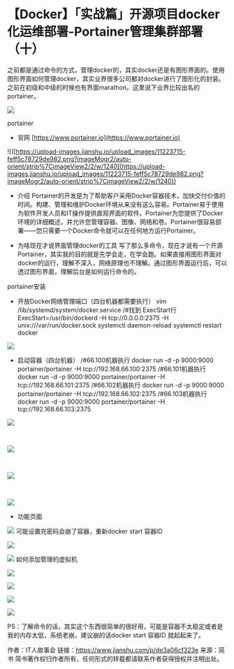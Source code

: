 # 【Docker】「实战篇」开源项目docker化运维部署-Portainer管理集群部署（十）

之前都是通过命令的方式，管理docker的，其实docker还是有图形界面的。使用图形界面如何管理docker，其实业界很多公司都对docker进行了图形化的封装。之前在初级和中级的时候也有界面marathon。这里说下业界比较出名的portainer。

![](//upload-images.jianshu.io/upload_images/11223715-5ed37fe4be3cb206.png?imageMogr2/auto-orient/strip%7CimageView2/2/w/1000/format/webp)

portainer

* 官网
[https://www.portainer.io](https://www.portainer.io)

![([https://upload-images.jianshu.io/upload_images/11223715-feff5c78729de982.png?imageMogr2/auto-orient/strip%7CimageView2/2/w/1240](https://upload-images.jianshu.io/upload_images/11223715-feff5c78729de982.png?imageMogr2/auto-orient/strip%7CimageView2/2/w/1240))

* 介绍
Portainer的开发是为了帮助客户采用Docker容器技术，加快交付价值的时间。构建、管理和维护Docker环境从来没有这么容易。Portainer易于使用为软件开发人员和IT操作提供直观界面的软件。Portainer为您提供了Docker环境的详细概述，并允许您管理容器、图像、网络和卷。Portainer很容易部署——您只需要一个Docker命令就可以在任何地方运行Portainer。

* 为啥现在才说界面管理docker的工具
写了那么多命令，现在才说有一个开源Portainer，其实我的目的就是先学会走，在学会跑。如果直接用图形界面对docker的运行，理解不深入，网络原理也不理解。通过图形界面运行后，可以透过图形界面，理解后台是如何运行命令的。

portainer安装

* 开放Docker网络管理端口（四台机器都需要执行）
vim /lib/systemd/system/docker.service /#找到 ExecStart行 ExecStart=/usr/bin/dockerd -H tcp://0.0.0.0:2375 -H unix:///var/run/docker.sock systemctl daemon-reload systemctl restart docker

![](//upload-images.jianshu.io/upload_images/11223715-7af991a88bafc4c2.png?imageMogr2/auto-orient/strip%7CimageView2/2/w/1000/format/webp)

* 启动容器（四台机器）
/#66.100机器执行 docker run -d -p 9000:9000 portainer/portainer -H tcp://192.168.66.100:2375 /#66.101机器执行 docker run -d -p 9000:9000 portainer/portainer -H tcp://192.168.66.101:2375 /#66.102机器执行 docker run -d -p 9000:9000 portainer/portainer -H tcp://192.168.66.102:2375 /#66.103机器执行 docker run -d -p 9000:9000 portainer/portainer -H tcp://192.168.66.103:2375

![](//upload-images.jianshu.io/upload_images/11223715-e0dcded1e6623e4d.png?imageMogr2/auto-orient/strip%7CimageView2/2/w/1000/format/webp)

 

![](//upload-images.jianshu.io/upload_images/11223715-a3198624edf2c3c8.png?imageMogr2/auto-orient/strip%7CimageView2/2/w/1000/format/webp)

 

![](//upload-images.jianshu.io/upload_images/11223715-1ac53ca9a4afe9fc.png?imageMogr2/auto-orient/strip%7CimageView2/2/w/1000/format/webp)

 

![](//upload-images.jianshu.io/upload_images/11223715-de03d4e0584dfa01.png?imageMogr2/auto-orient/strip%7CimageView2/2/w/1000/format/webp)

* 功能页面

![](//upload-images.jianshu.io/upload_images/11223715-531ed034f391f632.png?imageMogr2/auto-orient/strip%7CimageView2/2/w/1000/format/webp)
可能设置完密码会崩了容器，重新docker start 容器ID

![](//upload-images.jianshu.io/upload_images/11223715-02852702ceb7e53b.png?imageMogr2/auto-orient/strip%7CimageView2/2/w/1000/format/webp)

![](//upload-images.jianshu.io/upload_images/11223715-e27869b5154005f9.png?imageMogr2/auto-orient/strip%7CimageView2/2/w/1000/format/webp)
如何添加管理的虚拟机

![](//upload-images.jianshu.io/upload_images/11223715-e33b0290d8b7a61c.png?imageMogr2/auto-orient/strip%7CimageView2/2/w/1000/format/webp)

![](//upload-images.jianshu.io/upload_images/11223715-f6f3c10e3ba29eca.png?imageMogr2/auto-orient/strip%7CimageView2/2/w/1000/format/webp)

![](//upload-images.jianshu.io/upload_images/11223715-44bb5abe23899b7c.png?imageMogr2/auto-orient/strip%7CimageView2/2/w/1000/format/webp)

![](//upload-images.jianshu.io/upload_images/11223715-1f8a2476f6e455f9.png?imageMogr2/auto-orient/strip%7CimageView2/2/w/1000/format/webp)

PS：了解命令的话，其实这个东西很简单的很好用，可能是容器不太稳定或者是我的内存太低，系统老崩，建议崩的话docker start 容器ID 就起起来了。

作者：IT人故事会
链接：https://www.jianshu.com/p/de3a06cf323e
来源：简书
简书著作权归作者所有，任何形式的转载都请联系作者获得授权并注明出处。


